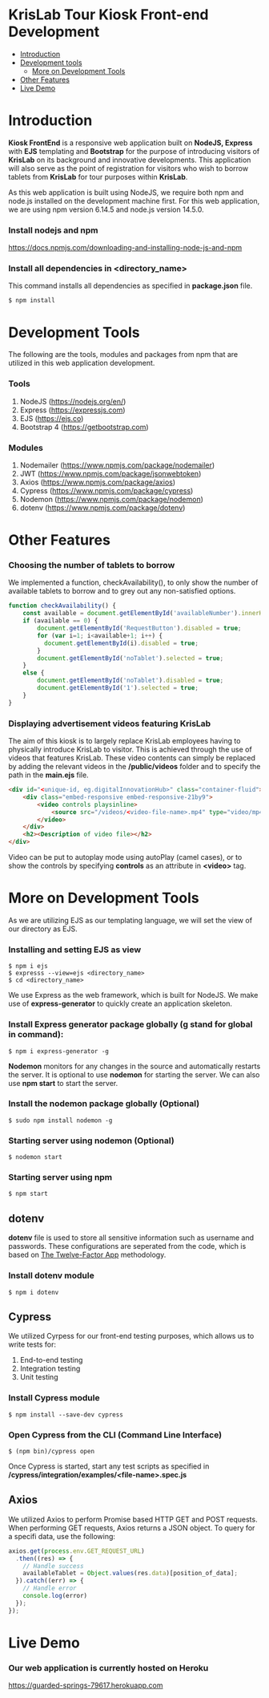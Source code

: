 KrisLab Tour Kiosk Front-end Development
========================================
- [Introduction](#introduction)
- [Development tools](#development-tools)
  - [More on Development Tools](#more-on-development-tools)
- [Other Features](#other-features)
- [Live Demo](#live-demo)


# Introduction
**Kiosk FrontEnd** is a responsive web application built on **NodeJS, Express** with **EJS** templating and **Bootstrap** for the purpose of introducing visitors of **KrisLab** on its background and innovative developments. This application will also serve as the point of registration for visitors who wish to borrow tablets from **KrisLab** for tour purposes within **KrisLab**.

As this web application is built using NodeJS, we require both npm and node.js installed on the development machine first.
For this web application, we are using npm version 6.14.5 and node.js version 14.5.0.
### Install nodejs and npm ###
https://docs.npmjs.com/downloading-and-installing-node-js-and-npm

### Install all dependencies in <directory_name> ###
This command installs all dependencies as specified in **package.json** file.
```shell_session
$ npm install
```

# Development Tools
The following are the tools, modules and packages from npm that are utilized in this web application development.
### Tools
1. NodeJS (https://nodejs.org/en/)
2. Express (https://expressjs.com)
3. EJS (https://ejs.co)
4. Bootstrap 4 (https://getbootstrap.com)

### Modules
1. Nodemailer (https://www.npmjs.com/package/nodemailer)
2. JWT (https://www.npmjs.com/package/jsonwebtoken)
3. Axios (https://www.npmjs.com/package/axios)
4. Cypress (https://www.npmjs.com/package/cypress)
5. Nodemon (https://www.npmjs.com/package/nodemon)
6. dotenv (https://www.npmjs.com/package/dotenv)

# Other Features
### Choosing the number of tablets to borrow
We implemented a function, checkAvailability(), to only show the number of available tablets to borrow and to grey out any non-satisfied options.
```javascript
function checkAvailability() {
    const available = document.getElementById('availableNumber').innerHTML;
    if (available == 0) {
        document.getElementById('RequestButton').disabled = true;
        for (var i=1; i<available+1; i++) {
          document.getElementById(i).disabled = true;
        }
        document.getElementById('noTablet').selected = true;
    }
    else {
        document.getElementById('noTablet').disabled = true;
        document.getElementById('1').selected = true;
    }
}
```
### Displaying advertisement videos featuring KrisLab
The aim of this kiosk is to largely replace KrisLab employees having to physically introduce KrisLab to visitor. This is achieved through the use of videos that features KrisLab. These video contents can simply be replaced by adding the relevant videos in the **/public/videos** folder and to specify the path in the **main.ejs** file.
```html
<div id="<unique-id, eg.digitalInnovationHub>" class="container-fluid">
    <div class="embed-responsive embed-responsive-21by9">
        <video controls playsinline>
            <source src="/videos/<video-file-name>.mp4" type="video/mp4">
        </video>
    </div>
    <h2><Description of video file></h2>
</div>
```
Video can be put to autoplay mode using autoPlay (camel cases), or to show the controls by specifying **controls** as an attribute in **\<video>** tag.

# More on Development Tools
As we are utilizing EJS as our templating language, we will set the view of our directory as EJS.
### Installing and setting EJS as view
```shell_session
$ npm i ejs
$ expresss --view=ejs <directory_name>
$ cd <directory_name>
```
We use Express as the web framework, which is built for NodeJS. We make use of **express-generator** to quickly create an application skeleton.
### Install Express generator package globally (g stand for global in command): ###
```shell_session
$ npm i express-generator -g
```
**Nodemon** monitors for any changes in the source and automatically restarts the server. It is optional to use **nodemon** for starting the server. We can also use **npm start** to start the server.
### Install the nodemon package globally (Optional)
```shell_session
$ sudo npm install nodemon -g
```
### Starting server using nodemon (Optional)
```shell_session
$ nodemon start
```
### Starting server using npm
```sell_session
$ npm start
```

## dotenv
**dotenv** file is used to store all sensitive information such as username and passwords. These configurations are seperated from the code, which is based on [The Twelve-Factor App](https://12factor.net/config) methodology.
### Install dotenv module
```shell_session
$ npm i dotenv
```

## Cypress
We utilized Cyrpess for our front-end testing purposes, which allows us to write tests for:
1. End-to-end testing
2. Integration testing
3. Unit testing
### Install Cypress module
 ```shell_session
 $ npm install --save-dev cypress
 ```
### Open Cypress from the CLI (Command Line Interface)
```shell_session
$ (npm bin)/cypress open
```
Once Cypress is started, start any test scripts as specified in **/cypress/integration/examples/\<file-name>.spec.js**

## Axios
We utilized Axios to perform Promise based HTTP GET and POST requests. When performing GET requests, Axios returns a JSON object. To query for a specifi data, use the following:
```javascript
axios.get(process.env.GET_REQUEST_URL)
  .then((res) => {
    // Handle success
    availableTablet = Object.values(res.data)[position_of_data];
  }).catch((err) => {
    // Handle error
    console.log(error)
  });
});
```


# Live Demo
### Our web application is currently hosted on Heroku
https://guarded-springs-79617.herokuapp.com
